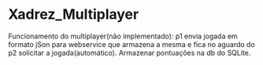 # Xadrez_Multiplayer
 
Funcionamento do multiplayer(não implementado): p1 envia jogada em formato jSon para webservice que armazena a mesma e fica no aguardo do p2 solicitar a jogada(automático).
Armazenar pontuações na db do SQLite.

